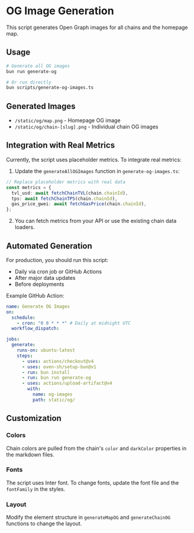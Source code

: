 # OG Image Generation

This script generates Open Graph images for all chains and the homepage map.

## Usage

```bash
# Generate all OG images
bun run generate-og

# Or run directly
bun scripts/generate-og-images.ts
```

## Generated Images

- `/static/og/map.png` - Homepage OG image
- `/static/og/chain-[slug].png` - Individual chain OG images

## Integration with Real Metrics

Currently, the script uses placeholder metrics. To integrate real metrics:

1. Update the `generateAllOGImages` function in `generate-og-images.ts`:

```typescript
// Replace placeholder metrics with real data
const metrics = {
  tvl_usd: await fetchChainTVL(chain.chainId),
  tps: await fetchChainTPS(chain.chainId),
  gas_price_gwei: await fetchGasPrice(chain.chainId),
};
```

2. You can fetch metrics from your API or use the existing chain data loaders.

## Automated Generation

For production, you should run this script:

- Daily via cron job or GitHub Actions
- After major data updates
- Before deployments

Example GitHub Action:

```yaml
name: Generate OG Images
on:
  schedule:
    - cron: "0 0 * * *" # Daily at midnight UTC
  workflow_dispatch:

jobs:
  generate:
    runs-on: ubuntu-latest
    steps:
      - uses: actions/checkout@v4
      - uses: oven-sh/setup-bun@v1
      - run: bun install
      - run: bun run generate-og
      - uses: actions/upload-artifact@v4
        with:
          name: og-images
          path: static/og/
```

## Customization

### Colors

Chain colors are pulled from the chain's `color` and `darkColor` properties in the markdown files.

### Fonts

The script uses Inter font. To change fonts, update the font file and the `fontFamily` in the styles.

### Layout

Modify the element structure in `generateMapOG` and `generateChainOG` functions to change the layout.

